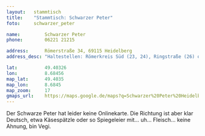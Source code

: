 ```yaml
---
layout:   stammtisch
title:    "Stammtisch: Schwarzer Peter"
foto:     schwarzer_peter

name:         Schwarzer Peter
phone:        06221 21215

address:      Römerstraße 34, 69115 Heidelberg
address_desc: "Haltestellen: Römerkreis Süd (23, 24), Ringstraße (26) oder Stadtbücherei (5). Vom Bahnhof kann man den schwarzen Peter gut zu Fuß erreichen."

lat:          49.40326
lon:          8.68456
map_lat:      49.4035
map_lon:      8.6845
map_zoom:     17
gmaps_url:    https://maps.google.de/maps?q=Schwarzer%20Peter%20Heidelberg
---
```

Der Schwarze Peter hat leider keine Onlinekarte. Die Richtung ist aber klar
Deutsch, etwa Käsespätzle oder so Spiegeleier mit… uh… Fleisch… keine Ahnung,
bin Vegi.

